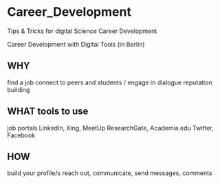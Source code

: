 # Career_Development
Tips &amp; Tricks for digital Science Career Development


Career Development with Digital Tools (in Berlin)

## WHY		
find a job
connect to peers and students / engage in dialogue
reputation building

## WHAT tools to use
job portals
LinkedIn, Xing, MeetUp
ResearchGate, Academia.edu
Twitter, Facebook 

## HOW
build your profile/s
reach out, communicate, send messages, comments
